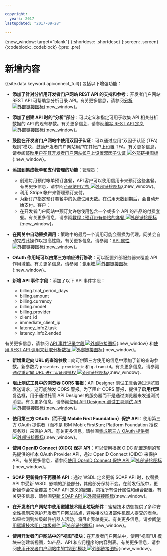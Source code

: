 ```yaml
---

copyright:
  years: 2017
lastupdated: "2017-09-28"

---
```


{:new_window: target="blank"}
{:shortdesc: .shortdesc}
{:screen: .screen}
{:codeblock: .codeblock}
{:pre: .pre}

# 新增内容

{{site.data.keyword.apiconnect_full}} 包括以下增强功能：

- **添加了针对分析用开发者门户网站 REST API 的支持和参考**：开发者门户网站 REST API 可帮助您分析目录 API。有关更多信息，请参阅[分析 ![外部链接图标](../../icons/launch-glyph.svg "外部链接图标")](https://www.ibm.com/support/knowledgecenter/en/SSFS6T/com.ibm.apic.apirest.doc/analytics.html){:new_window}。

- **添加了创建 API 时的“分析”部分**：可以定义和指定可用于收集 API 相关分析数据的 API 的现有参数。有关更多信息，请参阅[编写 REST API 定义 ![外部链接图标](../../icons/launch-glyph.svg "外部链接图标")](https://www.ibm.com/support/knowledgecenter/en/SSFS6T/com.ibm.apic.toolkit.doc/task_apionprem_creating_apis.html){:new_window}。

- **鼓励在开发者门户网站中使用双因子认证**：可以通过应用“双因子认证 (TFA) 规则”模块，鼓励开发者门户网站用户在其帐户上设置 TFA。有关更多信息，请参阅[鼓励用户在其开发者门户网站帐户上设置双因子认证 ![外部链接图标](../../icons/launch-glyph.svg "外部链接图标")](https://www.ibm.com/support/knowledgecenter/en/SSFS6T/com.ibm.apic.devportal.doc/tapim_portal_two_factor_auth_enforce.html){:new_window}。

- **添加到集成帐单和支付管理的功能**：管理员：
	* 创建每月预付帐单预订套餐，API 客户可以使用信用卡来预订这些套餐。有关更多信息，请参阅[产品使用计费 ![外部链接图标](../../icons/launch-glyph.svg "外部链接图标")](https://www.ibm.com/support/knowledgecenter/en/SSFS6T/com.ibm.apic.apionprem.doc/capim_product_billing.html){:new_window}。
	* 利用 Stripe 帐户来管理预订支付。
	* 为新订户指定预订套餐中的免费试用天数。在试用天数到期后，会自动开始支付。客户：
	* 在开发者门户网站中预订允许您使用包含一个或多个 API 的产品的付费套餐。有关更多信息，请参阅[教程：预订带有价格的套餐 ![外部链接图标](../../icons/launch-glyph.svg "外部链接图标")](https://www.ibm.com/support/knowledgecenter/en/SSFS6T/com.ibm.apic.devportal.doc/tutorial_portal_sub_paid_plan.html){:new_window}。

- **在网关中自动替换调用**：策略中的最后一个调用可能会替换为代理。网关会自动完成此操作以提高性能。有关更多信息，请参阅：[API 属性 ![外部链接图标](../../icons/launch-glyph.svg "外部链接图标")](https://www.ibm.com/support/knowledgecenter/en/SSFS6T/com.ibm.apic.toolkit.doc/configuration_props.html){:new_window}。

- **OAuth 作用域可以由第三方响应进行修改**：可以配置外部服务器来覆盖 API 作用域值。有关更多信息，请参阅：[作用域 ![外部链接图标](../../icons/launch-glyph.svg "外部链接图标")](https://www.ibm.com/support/knowledgecenter/en/SSFS6T/com.ibm.apic.toolkit.doc/con_oauth_scope.html){:new_window}。

- **新增 API 事件字段**：添加了以下 API 事件字段：
    * billing.trial_period_days
	* billing.amount
	* billing.currency
	* billing.model
	* billing.provider
	* client_id
	* immediate_client_ip
	* latency_info2.task
	* latency_info2.ended

有关更多信息，请参阅 [API 事件记录字段 ![外部链接图标](../../icons/launch-glyph.svg "外部链接图标")](https://www.ibm.com/support/knowledgecenter/en/SSFS6T/com.ibm.apic.apionprem.doc/rapim_analytics_apieventrecordfields.html){:new_window} 和[使用 REST API 调用来获取分析数据 ![外部链接图标](../../icons/launch-glyph.svg "外部链接图标")](https://www.ibm.com/support/knowledgecenter/en/SSFS6T/com.ibm.apic.apionprem.doc/tapim_exportanalytics_api_calls.html){:new_window}。

- **新增重定向 URL 的查询参数**：向可供第三方使用的信息中添加了新的查询参数。新参数为 <code>provider</code>、<code>providerid</code> 和 
<code>g-transid</code>。有关更多信息，请参阅[通过重定向 URL 进行认证和授权 ![外部链接图标](../../icons/launch-glyph.svg "外部链接图标")](https://www.ibm.com/support/knowledgecenter/en/SSFS6T/com.ibm.apic.toolkit.doc/task_apionprem_redirect_form_.html){:new_window}.

- **阻止测试工具中的浏览器 CORS 警报**：API Designer 测试工具会通过浏览器发送请求，这可能触发 CORS 警报。为了阻止 CORS 警报，提供了**启用代理**复选框，用于通过托管 API Designer 的服务器而不是通过浏览器来发送测试消息。有关更多信息，请参阅[使用 API Designer 测试工具测试 API ![外部链接图标](../../icons/launch-glyph.svg "外部链接图标")](https://www.ibm.com/support/knowledgecenter/en/SSFS6T/com.ibm.apic.toolkit.doc/task_toolkit_testing.html){:new_window}。

- **使用第三方 OAuth（而不是 Mobile First Foundation）保护 API**：使用第三方 OAuth 提供者（而不是 IBM MobileFirst&tm; Platform Foundation 授权服务器）来保护 API。有关更多信息，请参阅[集成第三方 OAuth 提供者 ![外部链接图标](../../icons/launch-glyph.svg "外部链接图标")](https://www.ibm.com/support/knowledgecenter/en/SSFS6T/com.ibm.apic.toolkit.doc/con_oauth_introspection.html){:new_window}。

- **使用 OpenID Connect (OIDC) 保护 API**：可以使用根据 OIDC 配置定制的预先提供的样本 OAuth Provider API，通过 OpenID Connect (OIDC) 来保护 API。有关更多信息，请参阅[使用 OpenID Connect 保护 API ![外部链接图标](../../icons/launch-glyph.svg "外部链接图标")](https://www.ibm.com/support/knowledgecenter/en/SSFS6T/com.ibm.apic.toolkit.doc/tapic_sec_api_config_oidc.html){:new_window}。

- **SOAP 更新操作不再覆盖 API**：通过 WSDL 定义更新 SOAP API 时，仅替换 API 中受新 WSDL 影响的那些部分，其他部分保持不变。在前发行版中，更新操作会完全覆盖 SOAP API 定义的配置，包括所有设计属性和组合配置。有关更多信息，请参阅[更新 SOAP API ![外部链接图标](../../icons/launch-glyph.svg "外部链接图标")](https://www.ibm.com/support/knowledgecenter/en/SSFS6T/com.ibm.apic.apionprem.doc/tapic_soap_update.html){:new_window}。

- **在开发者门户网站中使用蜜罐技术阻止垃圾邮件**：蜜罐技术防御提供了多种安全性机制来保护开发者门户网站站点，避免接收垃圾邮件机器人提交的表单。如果检测到垃圾邮件机器人活动，将阻止表单提交。有关更多信息，请参阅[使用蜜罐技术阻止垃圾邮件 ![外部链接图标](../../icons/launch-glyph.svg "外部链接图标")](https://www.ibm.com/support/knowledgecenter/en/SSFS6T/com.ibm.apic.devportal.doc/tapic_portal_honeypot.html){:new_window}。

- **使用开发者门户网站中的“视图”模块**：在开发者门户网站中，使用“视图”UI 模块来创建新视图，如产品、API 和应用程序的内容列表。有关更多信息，请参阅[使用开发者门户网站中的“视图”模块 ![外部链接图标](../../icons/launch-glyph.svg "外部链接图标")](https://www.ibm.com/support/knowledgecenter/en/SSFS6T/com.ibm.apic.devportal.doc/capic_portal_views.html){:new_window}。
